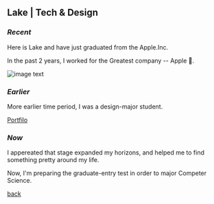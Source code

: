 ## Lake | Tech & Design

### _Recent_

Here is Lake and have just graduated from the Apple.Inc.

In the past 2 years, I worked for the Greatest company -- Apple 🍎.

![image text](file:///Users/lake/Desktop/夏马看花/Memoji.jpeg)

### _Earlier_

More earlier time period, I was a design-major student.

[Portfilo](https://www.icloud.com.cn/keynote/0fdzznULKiOtoG5AT5WHVReGg#Personal_Portfolio_2021)

### _Now_

I appereated that stage expanded my horizons, and helped me to find something pretty around my life.

Now, I'm preparing the graduate-entry test in order to major Competer Science.

[back](https://github.com/AdorableLake/adorablelake.github.io/blob/master/index.md)
